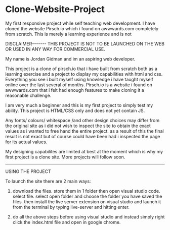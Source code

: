 # Clone-Website-Project
My first responsive project while self teaching web development. I have cloned the website Pirsch.io which i found on awwwards.com completely from scratch. This is merely a learning experience and is not 


DISCLAIMER-------
THIS PROJECT IS NOT TO BE LAUNCHED ON THE WEB OR USED IN ANY WAY FOR COMMERCIAL USE.

My name is Jordan Gidman and im an aspiring web developer.

This project is a clone of pirsch.io that i have built from scratch both as a learning exercise and a project to display my capabilities with html and css. 
Everything you see i built myself using knowledge i have taught myself online over the last several of months. 
Pirsch.io is a website i found on awwwards.com that i felt had enough features to make cloning it a reasonable challenge.

I am very much a beginner and this is my first project to simply test my ability. This project is HTML/CSS only and does not yet contain JS.

Any fonts/ colours/ whitespace /and other design choices may differ from the original site as i did not wish to inspect the site to obtain the exact values as i wanted to free hand the entire 
project. as a result of this the final result is not exact but of course could have been had i inspected the page for its actual values. 

My designing capabilites are limited at best at the moment which is why my first project is a clone site. More projects will follow soon.

--------------
USING THE PROJECT 

To launch the site there are 2 main ways: 

1. download the files. store them in 1 folder then open visual studio code. select file. select open folder and choose the folder you have saved the files. then install the live server 
extension on visual studio and launch it from the terminal by typing live-server and hitting enter.

2. do all the above steps before using visual studio and instead simply right click the index.html file and open in google chrome. 
